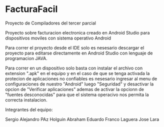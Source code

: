 # FacturaFacil
Proyecto de Compiladores del tercer parcial

Proyecto sobre facturacion electronica creado en Android Studio para dispositivos moviles con sistema operativo Android

Para correr el proyecto desde el IDE solo es nesesario descargar el proyecto para editarse directamente en Android Studio con
lenguaje de programacion JAVA.

Para correr en un dispositivo solo basta con instalar el archivo con extension ".apk" en el equipo y en el caso de que se tenga activada 
la protecion de aplicaciones no confiables es nesesario ingresar al menu de configuraciones de nuestro "Android" luego "Seguridad" y desactivar la 
opcion de "Verificar aplicaciones" ademas de activar la opcionn de "fuentes desconocidas" para que el sistema operacivo nos permita la correcta 
instalacion.

Integrantes del equipo:

Sergio Alejandro PAz Holguin
Abraham Eduardo Franco Laguera 
Jose Lara 


